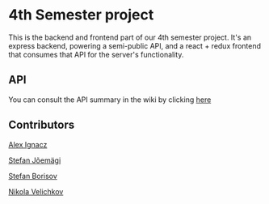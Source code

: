 # 4th Semester project
This is the backend and frontend part of our 4th semester project. It's an express backend, powering a semi-public API, and a react + redux frontend that consumes that API for the server's functionality.

## API
You can consult the API summary in the wiki by clicking [here](https://github.com/make-sans/4-sem-project/wiki/API-Summary)

## Contributors
[Alex Ignacz](https://github.com/ignaczalexander)

[Stefan Jõemägi](https://github.com/stefanjm)

[Stefan Borisov](https://github.com/ComradeQvestion)

[Nikola Velichkov](https://github.com/Federlizer)
